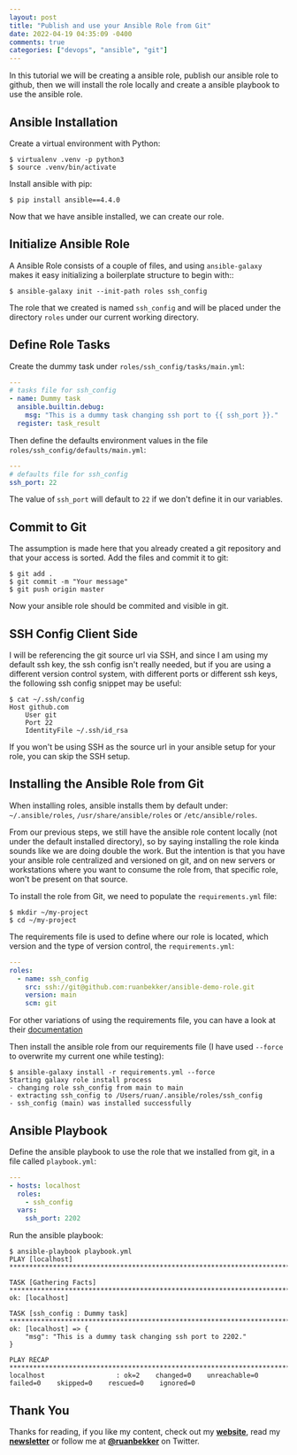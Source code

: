 ```yaml
---
layout: post
title: "Publish and use your Ansible Role from Git"
date: 2022-04-19 04:35:09 -0400
comments: true
categories: ["devops", "ansible", "git"]
---
```


In this tutorial we will be creating a ansible role, publish our ansible role to github, then we will install the role locally and create a ansible playbook to use the ansible role.

## Ansible Installation

Create a virtual environment with Python:

```
$ virtualenv .venv -p python3
$ source .venv/bin/activate
```

Install ansible with pip:

```
$ pip install ansible==4.4.0
```

Now that we have ansible installed, we can create our role.

## Initialize Ansible Role

A Ansible Role consists of a couple of files, and using `ansible-galaxy` makes it easy initializing a boilerplate structure to begin with::

```
$ ansible-galaxy init --init-path roles ssh_config
```

The role that we created is named `ssh_config` and will be placed under the directory `roles` under our current working directory.

## Define Role Tasks

Create the dummy task under `roles/ssh_config/tasks/main.yml`:

```yaml
---
# tasks file for ssh_config
- name: Dummy task
  ansible.builtin.debug:
    msg: "This is a dummy task changing ssh port to {{ ssh_port }}."
  register: task_result
```

Then define the defaults environment values in the file `roles/ssh_config/defaults/main.yml`:

```yaml
---
# defaults file for ssh_config
ssh_port: 22
```

The value of `ssh_port` will default to `22` if we don't define it in our variables.

## Commit to Git

The assumption is made here that you already created a git repository and that your access is sorted. Add the files and commit it to git:

```
$ git add .
$ git commit -m "Your message"
$ git push origin master
```

Now your ansible role should be commited and visible in git.

## SSH Config Client Side

I will be referencing the git source url via SSH, and since I am using my default ssh key, the ssh config isn't really needed, but if you are using a different version control system, with different ports or different ssh keys, the following ssh config snippet may be useful:

```
$ cat ~/.ssh/config
Host github.com
    User git
    Port 22
    IdentityFile ~/.ssh/id_rsa
```

If you won't be using SSH as the source url in your ansible setup for your role, you can skip the SSH setup.

## Installing the Ansible Role from Git

When installing roles, ansible installs them by default under: `~/.ansible/roles`, `/usr/share/ansible/roles` or `/etc/ansible/roles`.

From our previous steps, we still have the ansible role content locally (not under the default installed directory), so by saying installing the role kinda sounds like we are doing double the work. But the intention is that you have your ansible role centralized and versioned on git, and on new servers or workstations where you want to consume the role from, that specific role, won't be present on that source.

To install the role from Git, we need to populate the `requirements.yml` file:

```
$ mkdir ~/my-project
$ cd ~/my-project
```

The requirements file is used to define where our role is located, which version and the type of version control, the `requirements.yml`:

```yaml
---
roles:
  - name: ssh_config
    src: ssh://git@github.com:ruanbekker/ansible-demo-role.git
    version: main
    scm: git
```

For other variations of using the requirements file, you can have a look at their [documentation](https://galaxy.ansible.com/docs/using/installing.html#installing-multiple-roles-from-a-file)

Then install the ansible role from our requirements file (I have used `--force` to overwrite my current one while testing):

```
$ ansible-galaxy install -r requirements.yml --force
Starting galaxy role install process
- changing role ssh_config from main to main
- extracting ssh_config to /Users/ruan/.ansible/roles/ssh_config
- ssh_config (main) was installed successfully
```

## Ansible Playbook

Define the ansible playbook to use the role that we installed from git, in a file called `playbook.yml`:

```yaml
---
- hosts: localhost
  roles:
    - ssh_config
  vars:
    ssh_port: 2202
```

Run the ansible playbook:

```
$ ansible-playbook playbook.yml
PLAY [localhost] *********************************************************************************************

TASK [Gathering Facts] ***************************************************************************************
ok: [localhost]

TASK [ssh_config : Dummy task] *******************************************************************************
ok: [localhost] => {
    "msg": "This is a dummy task changing ssh port to 2202."
}

PLAY RECAP ***************************************************************************************************
localhost                  : ok=2    changed=0    unreachable=0    failed=0    skipped=0    rescued=0    ignored=0
```

## Thank You

Thanks for reading, if you like my content, check out my **[website](https://ruan.dev)**, read my **[newsletter](http://digests.ruanbekker.com/?via=ruanbekker-blog)** or follow me at **[@ruanbekker](https://twitter.com/ruanbekker)** on Twitter.


